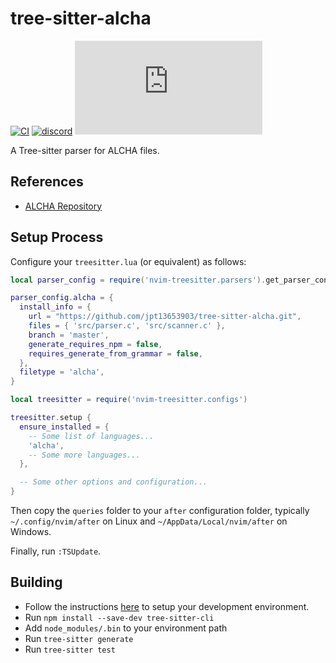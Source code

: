 # tree-sitter-alcha

[![CI][ci]](https://github.com/jpt13653903/tree-sitter-alcha/actions/workflows/ci.yml)
[![discord][discord]](https://discord.gg/w7nTvsVJhm)
[![matrix][matrix]](https://matrix.to/#/#tree-sitter-chat:matrix.org)

A Tree-sitter parser for ALCHA files.

## References

- [ALCHA Repository][alcha]

## Setup Process

Configure your `treesitter.lua` (or equivalent) as follows:

```lua
local parser_config = require('nvim-treesitter.parsers').get_parser_configs()

parser_config.alcha = {
  install_info = {
    url = "https://github.com/jpt13653903/tree-sitter-alcha.git",
    files = { 'src/parser.c', 'src/scanner.c' },
    branch = 'master',
    generate_requires_npm = false,
    requires_generate_from_grammar = false,
  },
  filetype = 'alcha',
}

local treesitter = require('nvim-treesitter.configs')

treesitter.setup {
  ensure_installed = {
    -- Some list of languages...
    'alcha',
    -- Some more languages...
  },

  -- Some other options and configuration...
}
```

Then copy the `queries` folder to your `after` configuration folder, typically
`~/.config/nvim/after` on Linux and `~/AppData/Local/nvim/after` on Windows.

Finally, run `:TSUpdate`.

## Building

- Follow the instructions [here][ts-docs] to setup your development environment.
- Run `npm install --save-dev tree-sitter-cli`
- Add `node_modules/.bin` to your environment path
- Run `tree-sitter generate`
- Run `tree-sitter test`

[alcha]: https://github.com/jpt13653903/ALCHA
[ci]: https://img.shields.io/github/actions/workflow/status/jpt13653903/tree-sitter-alcha/ci.yml?logo=github&label=CI
[discord]: https://img.shields.io/discord/1063097320771698699?logo=discord&label=discord
[matrix]: https://img.shields.io/matrix/tree-sitter-chat%3Amatrix.org?logo=matrix&label=matrix
[ts-docs]: https://tree-sitter.github.io/tree-sitter/creating-parsers#getting-started

